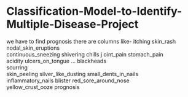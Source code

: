 # Classification-Model-to-Identify-Multiple-Disease-Project
we have to find prognosis
there are columns like-
itching	
skin_rash	
nodal_skin_eruptions	
continuous_sneezing	
shivering	chills	j
oint_pain
stomach_pain	
acidity	ulcers_on_tongue
...
blackheads	
scurring	
skin_peeling
silver_like_dusting
small_dents_in_nails	
inflammatory_nails
blister
red_sore_around_nose	
yellow_crust_ooze
prognosis
